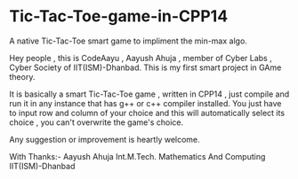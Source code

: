 # Tic-Tac-Toe-game-in-CPP14
A native Tic-Tac-Toe smart game to impliment the min-max algo.

Hey people , this is CodeAayu , Aayush Ahuja , member of Cyber Labs , Cyber Society of IIT(ISM)-Dhanbad.
This is my first smart project in GAme theory.

It is basically a smart Tic-Tac-Toe game , written in CPP14 , just compile and run it in any instance
that has g++ or c++ compiler installed. You just have to input row and column of your choice and this 
will automatically select its choice , you can't overwrite the game's choice.

Any suggestion or improvement is heartly welcome.

With Thanks:-
Aayush Ahuja
Int.M.Tech. Mathematics And Computing
IIT(ISM)-Dhanbad
